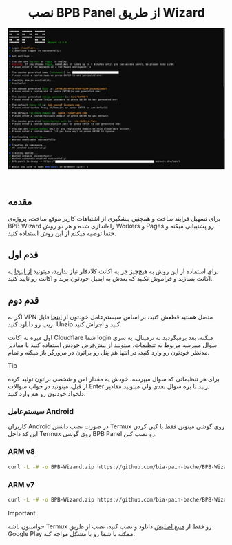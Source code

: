 <h1 align="center">نصب BPB Panel از طریق Wizard</h1>

<p align="center">
  <img src="assets/images/wizard.jpg">
</p>
<br>

## مقدمه

برای تسهیل فرایند ساخت و همچنین پیشگیری از اشتباهات کاربر موقع ساخت، پروژه‌ی BPB Wizard راه‌اندازی شده و هر دو روش Workers و Pages رو پشتیبانی میکنه و حتما توصیه میکنم از این روش استفاده کنید.

## قدم اول

برای استفاده از این روش به هیچ‌چیز جز یه اکانت کلادفلر نیاز ندارید، میتونید [از اینجا](https://dash.cloudflare.com/sign-up/) یه اکانت بسازید و فراموش نکنید که بعدش به ایمیل خودتون برید و اکانت رو تایید کنید.

## قدم دوم

اگر به VPN متصل هستید قطعش کنید، بر اساس سیستم‌عامل خودتون از [اینجا](https://github.com/bia-pain-bache/BPB-Wizard/releases/latest) فایل زیپ رو دانلود کنید، Unzip کنید و اجراش کنید.

اول میره به اکانت Cloudflare شما login میکنه، بعد برمیگردید به ترمینال، یه سری سوال میپرسه مربوط به تنظیمات، میتونید از پیش‌فرض خودش استفاده کنید یا مقادیر مدنظر خودتون رو وارد کنید، در انتها هم پنل رو براتون در مرورگر باز میکنه و تمام.

> [!TIP]
> برای هر تنظیماتی که سوال میپرسه، خودش یه مقدار امن و شخصی براتون تولید کرده از قبل، میتونید در جواب سوالات Enter بزنید تا بره سوال بعدی ولی میتونید مقادیر دلخواد خودتون رو هم وارد کنید.

### سیستم‌عامل Android

کاربران Android در صورت نصب داشتن Termux روی گوشی میتونن فقط با کپی کردن این کد داخل Termux روی گوشی BPB Panel رو نصب کنن.

### ARM v8

```bash
curl -L -# -o BPB-Wizard.zip https://github.com/bia-pain-bache/BPB-Wizard/releases/latest/download/BPB-Wizard-linux-arm64.zip && unzip BPB-Wizard.zip && chmod +x ./BPB-Wizard && ./BPB-Wizard
```

### ARM v7

```bash
curl -L -# -o BPB-Wizard.zip https://github.com/bia-pain-bache/BPB-Wizard/releases/latest/download/BPB-Wizard-linux-arm.zip && unzip BPB-Wizard.zip && chmod +x ./BPB-Wizard && ./BPB-Wizard
```

> [!IMPORTANT]
> حواستون باشه Termux رو فقط از [منبع اصلیش](https://github.com/termux/termux-app/releases/latest) دانلود و نصب کنید، نصب از طریق Google Play ممکنه با شما رو با مشکل مواجه کنه.
